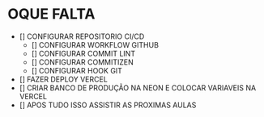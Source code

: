 # OQUE FALTA

- [] CONFIGURAR REPOSITORIO CI/CD
  - [] CONFIGURAR WORKFLOW GITHUB
  - [] CONFIGURAR COMMIT LINT
  - [] CONFIGURAR COMMITIZEN
  - [] CONFIGURAR HOOK GIT
- [] FAZER DEPLOY VERCEL
- [] CRIAR BANCO DE PRODUÇÃO NA NEON E COLOCAR VARIAVEIS NA VERCEL
- [] APOS TUDO ISSO ASSISTIR AS PROXIMAS AULAS
